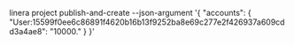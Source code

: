 linera project publish-and-create --json-argument '{ "accounts": {
        "User:15599f0ee6c86891f4620b16b13f9252ba8e69c277e2f426937a609cdd3a4ae8": "10000."
    } }'
